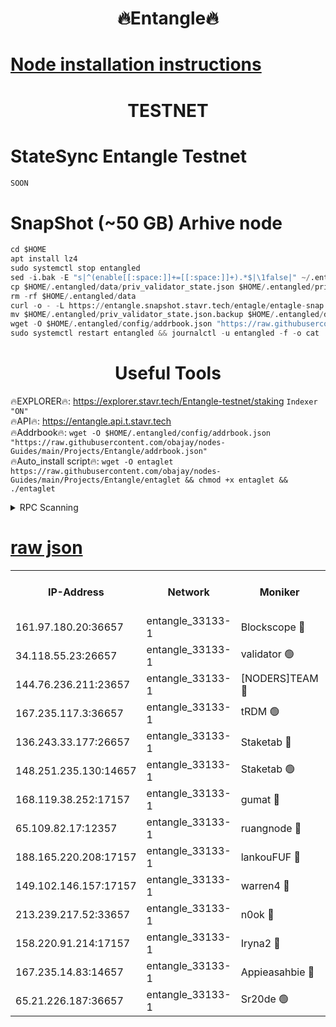 <h1 align="center"> 🔥Entangle🔥</h1>

[Node installation instructions](https://github.com/obajay/nodes-Guides/tree/main/Projects/Entangle)
=

<h1 align="center"> TESTNET</h1>

# StateSync Entangle Testnet
```python
SOON
```
# SnapShot (~50 GB) Arhive node
```python
cd $HOME
apt install lz4
sudo systemctl stop entangled
sed -i.bak -E "s|^(enable[[:space:]]+=[[:space:]]+).*$|\1false|" ~/.entangled/config/config.toml
cp $HOME/.entangled/data/priv_validator_state.json $HOME/.entangled/priv_validator_state.json.backup
rm -rf $HOME/.entangled/data
curl -o - -L https://entangle.snapshot.stavr.tech/entagle/entagle-snap.tar.lz4 | lz4 -c -d - | tar -x -C $HOME/.entangled --strip-components 2
mv $HOME/.entangled/priv_validator_state.json.backup $HOME/.entangled/data/priv_validator_state.json
wget -O $HOME/.entangled/config/addrbook.json "https://raw.githubusercontent.com/obajay/nodes-Guides/main/Projects/Entangle/addrbook.json"
sudo systemctl restart entangled && journalctl -u entangled -f -o cat
```
 <h1 align="center"> Useful Tools</h1>
 
🔥EXPLORER🔥: https://explorer.stavr.tech/Entangle-testnet/staking        `Indexer "ON"` \
🔥API🔥:      https://entangle.api.t.stavr.tech \
🔥Addrbook🔥: ```wget -O $HOME/.entangled/config/addrbook.json "https://raw.githubusercontent.com/obajay/nodes-Guides/main/Projects/Entangle/addrbook.json"``` \
🔥Auto_install script🔥:  `wget -O entaglet https://raw.githubusercontent.com/obajay/nodes-Guides/main/Projects/Entangle/entaglet && chmod +x entaglet && ./entaglet`


<details>
<summary>RPC Scanning</summary>

<h2 align="center"> We scan nodes in real time every 4 hours. And we provide the final result of RPC endpoints.
We cannot influence the operation of these nodes in any way. </h2>


```python
If Voting Power is higher than 0 --> then the Node is a validator of the network and may be subject to attack and be a potential threat to the chain.
```
```python
We marked such validators with a red symbol
```

</details>

[raw json](https://rpc-check.entangt.stavr.tech/entangt/rpc-entangt-result.json)
=


<table><tr><th>IP-Address</th><th>Network</th><th>Moniker</th><th>Latest Block Height</th><th>Earliest Block Height</th><th>Catching Up</th><th>Tx Index</th><th>Voting Power</th><th>Scan Time</th></tr><tr><td>161.97.180.20:36657</td><td>entangle_33133-1</td><td>Blockscope 🔴</td><td>2104698</td><td>1</td><td>False</td><td>off</td><td>281985161307491</td><td>2024-02-09T15:21:10.998747320UTC</td></tr><tr><td>34.118.55.23:26657</td><td>entangle_33133-1</td><td>validator 🟢</td><td>2104699</td><td>1</td><td>False</td><td>on</td><td>0</td><td>2024-02-09T15:21:12.049253091UTC</td></tr><tr><td>144.76.236.211:23657</td><td>entangle_33133-1</td><td>[NODERS]TEAM 🔴</td><td>2104700</td><td>1</td><td>False</td><td>off</td><td>27053853488478805</td><td>2024-02-09T15:21:21.345835187UTC</td></tr><tr><td>167.235.117.3:36657</td><td>entangle_33133-1</td><td>tRDM 🟢</td><td>2104703</td><td>1</td><td>False</td><td>on</td><td>0</td><td>2024-02-09T15:21:31.088664487UTC</td></tr><tr><td>136.243.33.177:26657</td><td>entangle_33133-1</td><td>Staketab 🔴</td><td>2104700</td><td>660001</td><td>False</td><td>on</td><td>130462048785292</td><td>2024-02-09T15:21:21.596181345UTC</td></tr><tr><td>148.251.235.130:14657</td><td>entangle_33133-1</td><td>Staketab 🟢</td><td>2104698</td><td>660801</td><td>False</td><td>on</td><td>0</td><td>2024-02-09T15:21:10.310114131UTC</td></tr><tr><td>168.119.38.252:17157</td><td>entangle_33133-1</td><td>gumat 🔴</td><td>2104699</td><td>962001</td><td>False</td><td>on</td><td>324639649191862</td><td>2024-02-09T15:21:12.313574266UTC</td></tr><tr><td>65.109.82.17:12357</td><td>entangle_33133-1</td><td>ruangnode 🔴</td><td>2104698</td><td>1312001</td><td>False</td><td>off</td><td>477530992116044</td><td>2024-02-09T15:21:11.378932243UTC</td></tr><tr><td>188.165.220.208:17157</td><td>entangle_33133-1</td><td>lankouFUF 🔴</td><td>2104699</td><td>1910001</td><td>False</td><td>off</td><td>304983986026731</td><td>2024-02-09T15:21:12.606245175UTC</td></tr><tr><td>149.102.146.157:17157</td><td>entangle_33133-1</td><td>warren4 🔴</td><td>2104700</td><td>1958001</td><td>False</td><td>on</td><td>489260568742245</td><td>2024-02-09T15:21:21.092817429UTC</td></tr><tr><td>213.239.217.52:33657</td><td>entangle_33133-1</td><td>n0ok 🔴</td><td>2104702</td><td>2004702</td><td>False</td><td>off</td><td>46579032731952679</td><td>2024-02-09T15:21:25.971995782UTC</td></tr><tr><td>158.220.91.214:17157</td><td>entangle_33133-1</td><td>Iryna2 🔴</td><td>2104703</td><td>2042001</td><td>False</td><td>on</td><td>312798545510846</td><td>2024-02-09T15:21:28.377143941UTC</td></tr><tr><td>167.235.14.83:14657</td><td>entangle_33133-1</td><td>Appieasahbie 🔴</td><td>2104703</td><td>2042001</td><td>False</td><td>on</td><td>43245402786972661</td><td>2024-02-09T15:21:30.723664103UTC</td></tr><tr><td>65.21.226.187:36657</td><td>entangle_33133-1</td><td>Sr20de 🟢</td><td>2104698</td><td>2049001</td><td>False</td><td>off</td><td>0</td><td>2024-02-09T15:21:10.652957097UTC</td></tr></table>
